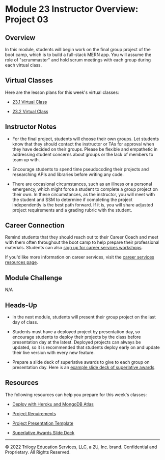 # Module 23 Instructor Overview: Project 03

## Overview

In this module, students will begin work on the final group project of the boot camp, which is to build a full-stack MERN app. You will assume the role of "scrummaster" and hold scrum meetings with each group during each virtual class.

## Virtual Classes

Here are the lesson plans for this week's virtual classes:

* [23.1 Virtual Class](./23.1-REQUIRED.md)

* [23.2 Virtual Class](./23.2-REQUIRED.md)

## Instructor Notes

* For the final project, students will choose their own groups. Let students know that they should contact the instructor or TAs for approval when they have decided on their groups. Please be flexible and empathetic in addressing student concerns about groups or the lack of members to team up with.

* Encourage students to spend time pseudocoding their projects and researching APIs and libraries before writing any code.

* There are occasional circumstances, such as an illness or a personal emergency, which might force a student to complete a group project on their own. In these circumstances, as the instructor, you will meet with the student and SSM to determine if completing the project independently is the best path forward. If it is, you will share adjusted project requirements and a grading rubric with the student.

## Career Connection

Remind students that they should reach out to their Career Coach and meet with them often throughout the boot camp to help prepare their professional materials. Students can also [sign up for career services workshops](https://careernetwork.2u.com/?utm_medium=Academics&utm_source=boot_camp).

If you'd like more information on career services, visit the [career services resources page](https://careernetwork.2u.com/?utm_medium=Academics&utm_source=boot_camp/).

## Module Challenge

N/A

## Heads-Up

* In the next module, students will present their group project on the last day of class.

* Students must have a deployed project by presentation day, so encourage students to deploy their projects by the class before presentation day at the latest. Deployed projects can always be updated, so it is recommended that students deploy early on and update their live version with every new feature.

* Prepare a slide deck of superlative awards to give to each group on presentation day. Here is an [example slide deck of superlative awards](https://docs.google.com/presentation/d/1fJGzsclaQ5TKBk3EnL7Gc-bg1ijSGM6_oB1gvpKYnZE/edit?usp=sharing).

## Resources

The following resources can help you prepare for this week's classes:

* [Deploy with Heroku and MongoDB Atlas](https://coding-boot-camp.github.io/full-stack/mongodb/deploy-with-heroku-and-mongodb-atlas)

* [Project Requirements](../../01-Class-Content/22-State/04-Supplemental/Project-Requirements.md)

* [Project Presentation Template](https://docs.google.com/presentation/d/10QaO9KH8HtUXj__81ve0SZcpO5DbMbqqQr4iPpbwKks/edit?usp=sharing)

* [Superlative Awards Slide Deck](https://docs.google.com/presentation/d/1QlPJhHnHvLLtKheKl4opm7tibkjjALZeAzwVvZdJDO0/edit?usp=sharing)

---
© 2022 Trilogy Education Services, LLC, a 2U, Inc. brand. Confidential and Proprietary. All Rights Reserved.
